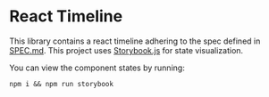 # React Timeline

This library contains a react timeline adhering to the spec defined in [SPEC.md](doc/SPEC.md).
This project uses [Storybook.js](https://storybook.js.org/) for state visualization.

You can view the component states by running:

```
npm i && npm run storybook
```